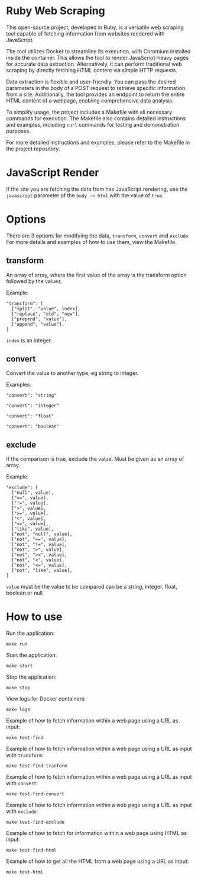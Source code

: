 # Ruby Web Scraping

This open-source project, developed in Ruby, is a versatile web scraping tool capable of fetching information from websites rendered with JavaScript.

The tool utilizes Docker to streamline its execution, with Chromium installed inside the container. This allows the tool to render JavaScript-heavy pages for accurate data extraction. Alternatively, it can perform traditional web scraping by directly fetching HTML content via simple HTTP requests.

Data extraction is flexible and user-friendly. You can pass the desired parameters in the body of a POST request to retrieve specific information from a site. Additionally, the tool provides an endpoint to return the entire HTML content of a webpage, enabling comprehensive data analysis.

To simplify usage, the project includes a Makefile with all necessary commands for execution. The Makefile also contains detailed instructions and examples, including `curl` commands for testing and demonstration purposes.

For more detailed instructions and examples, please refer to the Makefile in the project repository.

# JavaScript Render

If the site you are fetching the data from has JavaScript rendering, use the `javascript` parameter of the `body -> html` with the value of `true`.

# Options

There are 3 options for modifying the data, `transform`, `convert` and `exclude`. For more details and examples of how to use them, view the Makefile.

## transform

An array of array, where the first value of the array is the transform option followed by the values.

Example:

```
"transform": [
  ["split", "value", index],
  ["replace", "old", "new"],
  ["prepend", "value"],
  ["append", "value"],
]
```

`index` is an integer.

## convert

Convert the value to another type, eg string to integer.

Examples:

```
"convert": "string"
```
```
"convert": "integer"
```
```
"convert": "float"
```
```
"convert": "boolean"
```

## exclude

If the comparison is true, exclude the value. Must be given as an array of array.

Example:

```
"exclude": [
  ["null", value],
  ["==", value],
  ["!=", value],
  [">", value],
  [">=", value],
  ["<", value],
  ["<=", value],
  ["like", value],
  ["not", "null", value],
  ["not", "==", value],
  ["not", "!=", value],
  ["not", ">", value],
  ["not", ">=", value],
  ["not", "<", value],
  ["not", "<=", value],
  ["not", "like", value],
]
```

`value` must be the value to be compared can be a string, integer, float, boolean or null.

# How to use

Run the application:

```
make run
```

Start the application:

```
make start
```

Stop the application:

```
make stop
```

View logs for Docker containers:

```
make logs
```

Example of how to fetch information within a web page using a URL as input:

```
make test-find
```

Example of how to fetch information within a web page using a URL as input with `transform`:

```
make test-find-tranform
```

Example of how to fetch information within a web page using a URL as input with `convert`:

```
make test-find-convert
```

Example of how to fetch information within a web page using a URL as input with `exclude`:

```
make test-find-exclude
```

Example of how to fetch for information within a web page using HTML as input:

```
make test-find-html
```

Example of how to get all the HTML from a web page using a URL as input:

```
make test-html
```
